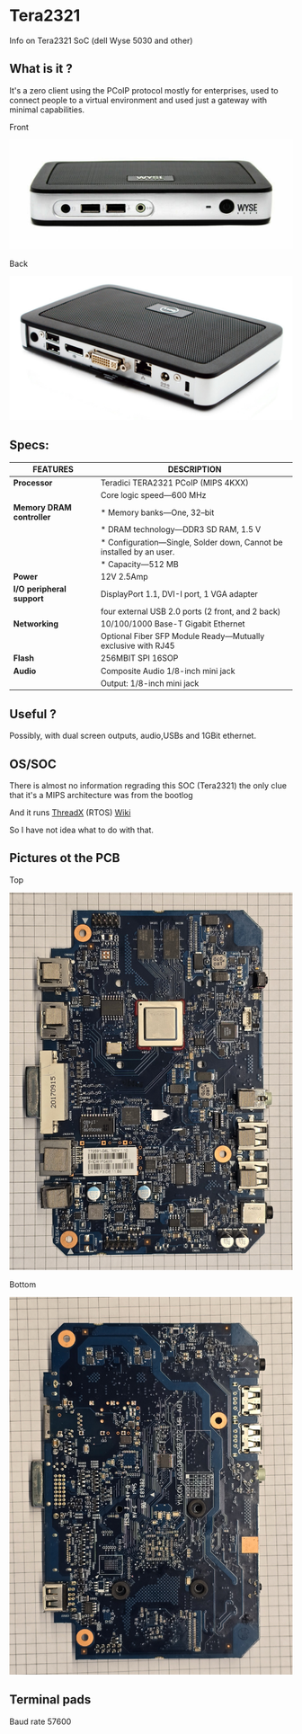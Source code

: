 # Tera2321
Info on Tera2321 SoC (dell Wyse 5030 and other) 

## What is it ?
It's a zero client using the PCoIP protocol mostly for enterprises, used to connect people to a virtual environment and 
used just a gateway with minimal capabilities.

Front

![Front](/5030_Front.jpg)

Back

![Back](/5030_Back.jpg)

## Specs:
| FEATURES    | DESCRIPTION |
| --------- | ------- |
|**Processor**| Teradici TERA2321 PCoIP (MIPS 4KXX)        |
|           |Core logic speed—600 MHz         |
|**Memory DRAM controller**| * Memory banks—One, 32–bit|
|           |* DRAM technology—DDR3 SD RAM, 1.5 V  |
|           |* Configuration—Single, Solder down, Cannot be installed by an user.         |
|           |* Capacity—512 MB        |
|**Power**           |12V 2.5Amp         |
|**I/O peripheral support**|DisplayPort 1.1, DVI-I port, 1 VGA adapter |
|           | four external USB 2.0 ports (2 front, and 2 back)|
|**Networking**           |10/100/1000 Base-T Gigabit Ethernet          |
|           |Optional Fiber SFP Module Ready—Mutually exclusive with RJ45|
|**Flash**           |256MBIT SPI 16SOP|
|**Audio**           |Composite Audio 1/8-inch mini jack         |
|           |Output: 1/8-inch mini jack        |

## Useful ?
Possibly, with dual screen outputs, audio,USBs and 1GBit ethernet.

## OS/SOC
There is almost no information regrading this SOC (Tera2321) the only clue that it's a MIPS architecture was from the bootlog

And it runs [ThreadX](https://github.com/eclipse-threadx/threadx) (RTOS) [Wiki](https://en.wikipedia.org/wiki/ThreadX)

So I have not idea what to do with that.

## Pictures ot the PCB
Top

![Top](/5030_pcb_top.jpg)

Bottom

![Bottom](/5030_pcb_bottom.jpg)

## Terminal pads
Baud rate 57600
